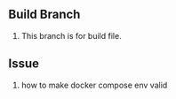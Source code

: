 ## Build Branch

1. This branch is for build file.

## Issue

1. how to make docker compose env valid
